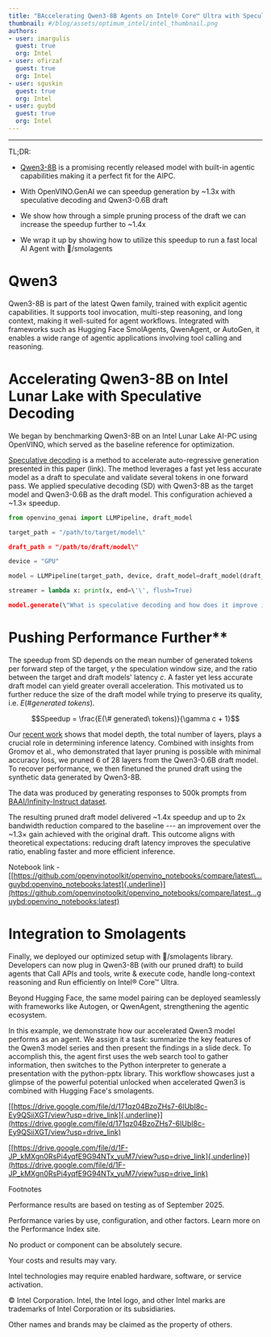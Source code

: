 ```yaml
---
title: "BAccelerating Qwen3-8B Agents on Intel® Core™ Ultra with Speculative Decoding and Depth-Pruned Draft Models" 
thumbnail: #/blog/assets/optimum_intel/intel_thumbnail.png
authors:
- user: imargulis
  guest: true
  org: Intel
- user: ofirzaf
  guest: true
  org: Intel  
- user: sguskin
  guest: true
  org: Intel  
- user: guybd
  guest: true
  org: Intel
---
```

****

TL;DR:

-   [Qwen3-8B](https://qwenlm.github.io/blog/qwen3/) is a promising recently released model with built-in
    agentic capabilities making it a perfect fit for the AIPC.

-   With OpenVINO.GenAI we can speedup generation by \~1.3x with
    speculative decoding and Qwen3-0.6B draft

-   We show how through a simple pruning process of the draft we can
    increase the speedup further to \~1.4x

-   We wrap it up by showing how to utilize this speedup to run a fast
    local AI Agent with 🤗/smolagents

# Qwen3
Qwen3-8B is part of the latest Qwen family, trained with explicit agentic capabilities. It supports tool invocation, multi-step reasoning, and long context, making it well-suited for agent workflows. Integrated with frameworks such as Hugging Face SmolAgents, QwenAgent, or AutoGen, it enables a wide range of agentic applications involving tool calling and reasoning.

# Accelerating Qwen3-8B on Intel Lunar Lake with Speculative Decoding

We began by benchmarking Qwen3-8B on an Intel Lunar Lake AI-PC using OpenVINO, which served as the baseline reference for
optimization.

[Speculative decoding](https://arxiv.org/abs/2211.17192) is a method to accelerate auto-regressive generation presented in this paper (link).
The method leverages a fast yet less accurate model as a draft to speculate and validate several tokens in one forward pass. We applied speculative decoding (SD) with Qwen3-8B as the target model and Qwen3-0.6B as the draft model. This configuration achieved a \~1.3× speedup.

```python
from openvino_genai import LLMPipeline, draft_model

target_path = "/path/to/target/model\"

draft_path = "/path/to/draft/model\"

device = "GPU"

model = LLMPipeline(target_path, device, draft_model=draft_model(draft_path, device))

streamer = lambda x: print(x, end=\'\', flush=True)

model.generate(\"What is speculative decoding and how does it improve inference speed?\", max_new_tokens=100, reamer=streamer)
```

# Pushing Performance Further**

The speedup from SD depends on the mean number of generated tokens per forward step of the target, $\gamma$ the speculation window size, and the ratio between the target and draft models' latency $c$. A faster yet less accurate draft model can yield greater overall acceleration. This motivated us to further reduce the size of the draft model while trying to preserve its quality, i.e. $E(\# generated\ tokens)$.

$$Speedup = \frac{E(\# generated\ tokens)}{\gamma c + 1}$$

Our [recent work](https://huggingface.co/papers/2411.11055) shows that model depth, the total number of layers, plays a crucial role in determining inference latency. Combined with insights from Gromov et al., who demonstrated that layer pruning is possible with minimal accuracy loss, we pruned 6 of 28 layers from the Qwen3-0.6B draft model.
To recover performance, we then finetuned the pruned draft using the synthetic data generated by Qwen3-8B.

The data was produced by generating responses to 500k prompts from [BAAI/Infinity-Instruct dataset](https://huggingface.co/datasets/BAAI/Infinity-Instruct).

The resulting pruned draft model delivered \~1.4x speedup and up to 2x bandwidth reduction compared to the baseline --- an improvement over the \~1.3× gain achieved with the original draft. This outcome aligns with theoretical expectations: reducing draft latency improves the speculative ratio, enabling faster and more efficient inference.

Notebook link -
[[https://github.com/openvinotoolkit/openvino_notebooks/compare/latest\...guybd:openvino_notebooks:latest]{.underline}](https://github.com/openvinotoolkit/openvino_notebooks/compare/latest...guybd:openvino_notebooks:latest)

# Integration to Smolagents

Finally, we deployed our optimized setup with 🤗/smolagents library.
Developers can now plug in Qwen3-8B (with our pruned draft) to build
agents that Call APIs and tools, write & execute code, handle
long-context reasoning and Run efficiently on Intel® Core™ Ultra.

Beyond Hugging Face, the same model pairing can be deployed seamlessly
with frameworks like Autogen, or QwenAgent, strengthening the agentic
ecosystem.

In this example, we demonstrate how our accelerated Qwen3 model performs
as an agent. We assign it a task: summarize the key features of the
Qwen3 model series and then present the findings in a slide deck. To
accomplish this, the agent first uses the web search tool to gather
information, then switches to the Python interpreter to generate a
presentation with the python-pptx library. This workflow showcases just
a glimpse of the powerful potential unlocked when accelerated Qwen3 is
combined with Hugging Face's smolagents.

[[https://drive.google.com/file/d/171qz04BzoZHs7-6IUbI8c-Ey9QSiiXGT/view?usp=drive_link]{.underline}](https://drive.google.com/file/d/171qz04BzoZHs7-6IUbI8c-Ey9QSiiXGT/view?usp=drive_link)

[[https://drive.google.com/file/d/1F-JP_kMXgn0RsPi4yqfE9G94NTx_yuM7/view?usp=drive_link]{.underline}](https://drive.google.com/file/d/1F-JP_kMXgn0RsPi4yqfE9G94NTx_yuM7/view?usp=drive_link)

Footnotes

Performance results are based on testing as of September 2025.

Performance varies by use, configuration, and other factors. Learn more
on the Performance Index site.

No product or component can be absolutely secure.

Your costs and results may vary.

Intel technologies may require enabled hardware, software, or service
activation.

© Intel Corporation. Intel, the Intel logo, and other Intel marks are
trademarks of Intel Corporation or its subsidiaries.

Other names and brands may be claimed as the property of others.
